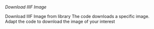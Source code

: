 *Download IIIF Image*

Download IIIF Image from library
The code downloads a specific image.
Adapt the code to download the image of your interest

